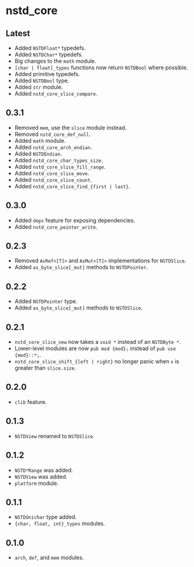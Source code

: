 # nstd_core
## Latest
- Added `NSTDFloat*` typedefs.
- Added `NSTDChar*` typedefs.
- Big changes to the `math` module.
- `[char | float]_types` functions now return `NSTDBool` where possible.
- Added primitive typedefs.
- Added `NSTDBool` type.
- Added `str` module.
- Added `nstd_core_slice_compare`.
## 0.3.1
- Removed `mem`, use the `slice` module instead.
- Removed `nstd_core_def_null`.
- Added `math` module.
- Added `nstd_core_arch_endian`.
- Added `NSTDEndian`.
- Added `nstd_core_char_types_size`.
- Added `nstd_core_slice_fill_range`.
- Added `nstd_core_slice_move`.
- Added `nstd_core_slice_count`.
- Added `nstd_core_slice_find_{first | last}`.
## 0.3.0
- Added `deps` feature for exposing dependencies.
- Added `nstd_core_pointer_write`.
## 0.2.3
- Removed `AsRef<[T]>` and `AsMut<[T]>` implementations for `NSTDSlice`.
- Added `as_byte_slice[_mut]` methods to `NSTDPointer`.
## 0.2.2
- Added `NSTDPointer` type.
- Added `as_byte_slice[_mut]` methods to `NSTDSlice`.
## 0.2.1
- `nstd_core_slice_new` now takes a `void *` instead of an `NSTDByte *`.
- Lower-level modules are now `pub mod {mod};` instead of `pub use {mod}::*;`.
- `nstd_core_slice_shift_{left | right}` no longer panic when `x` is greater than `slice.size`.
## 0.2.0
- `clib` feature.
## 0.1.3
- `NSTDView` renamed to `NSTDSlice`.
## 0.1.2
- `NSTD*Range` was added.
- `NSTDView` was added.
- `platform` module.
## 0.1.1
- `NSTDUnichar` type added.
- `{char, float, int}_types` modules.
## 0.1.0
- `arch`, `def`, and `mem` modules.
